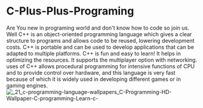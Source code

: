 # C-Plus-Plus-Programing
Are You new in programing world and don't know how to code so join us.
Well C++ is an object-oriented programming language which gives a clear structure to programs and allows code to be reused, lowering development costs. 
C++ is portable and can be used to develop applications that can be adapted to multiple platforms. C++ is fun and easy to learn!
It helps in optimizing the resources. It supports the multiplayer option with networking. uses of C++ allows procedural programming for intensive functions of CPU
and to provide control over hardware, and this language is very fast because of which it is widely used in developing different games or in gaming engines.
![_21_c-programming-language-wallpapers_C-Programming-HD-Wallpaper-C-programming-Learn-c-](https://user-images.githubusercontent.com/99263882/153419847-e5be6cff-c263-4ec2-b90d-7f95e14d2a28.jpg)

